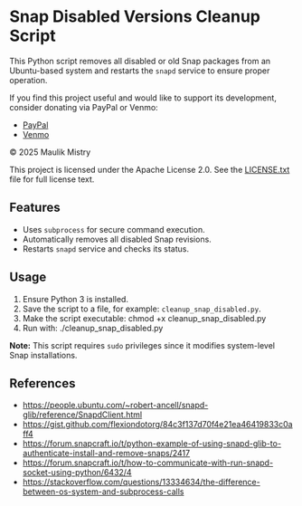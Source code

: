 # Snap Disabled Versions Cleanup Script

This Python script removes all disabled or old Snap packages from an Ubuntu-based system and restarts the `snapd` service to ensure proper operation.

If you find this project useful and would like to support its development, consider donating via PayPal or Venmo: 
- [PayPal](https://www.paypal.com/paypalme/m1st0)
- [Venmo](https://venmo.com/code?user_id=3319592654995456106&created=1753280522)

© 2025 Maulik Mistry

This project is licensed under the Apache License 2.0.
See the [LICENSE.txt](LICENSE.txt) file for full license text.

## Features
- Uses `subprocess` for secure command execution.
- Automatically removes all disabled Snap revisions.
- Restarts `snapd` service and checks its status.

## Usage
1. Ensure Python 3 is installed.
2. Save the script to a file, for example: `cleanup_snap_disabled.py`.
3. Make the script executable:
   chmod +x cleanup_snap_disabled.py
4. Run with:
   ./cleanup_snap_disabled.py

**Note:** This script requires `sudo` privileges since it modifies system-level Snap installations.

## References
- https://people.ubuntu.com/~robert-ancell/snapd-glib/reference/SnapdClient.html
- https://gist.github.com/flexiondotorg/84c3f137d70f4e21ea46419833c0aff4
- https://forum.snapcraft.io/t/python-example-of-using-snapd-glib-to-authenticate-install-and-remove-snaps/2417
- https://forum.snapcraft.io/t/how-to-communicate-with-run-snapd-socket-using-python/6432/4
- https://stackoverflow.com/questions/13334634/the-difference-between-os-system-and-subprocess-calls

